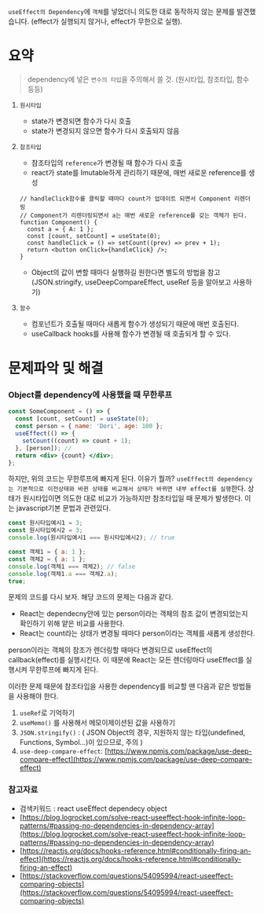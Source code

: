 `useEffect의 Dependency`에 `객체`를 넣었더니 의도한 대로 동작하지 않는 문제를 발견했습니다. (effect가 실행되지 않거나, effect가 무한으로 실행).

# 요약

> dependency에 넣은 `변수의 타입`을 주의해서 쓸 것. (원시타입, 참조타입, 함수 등등)

1. `원시타입`
   - state가 변경되면 함수가 다시 호출
   - state가 변경되지 않으면 함수가 다시 호출되지 않음
2. `참조타입`

   - 참조타입의 `reference`가 변경될 때 함수가 다시 호출
   - react가 state를 Imutable하게 관리하기 때문에, 매번 새로운 reference를 생성

   ```tsx
   // handleClick함수를 클릭할 때마다 count가 업데이트 되면서 Component 리렌더링
   // Component가 리렌더링되면서 a는 매번 새로운 reference를 갖는 객체가 된다.
   function Component() {
     const a = { A: 1 };
     const [count, setCount] = useState(0);
     const handleClick = () => setCount((prev) => prev + 1);
     return <button onClick={handleClick} />;
   }
   ```

   - Object의 값이 변할 때마다 실행하길 원한다면 별도의 방법을 참고 (JSON.stringify, useDeepCompareEffect, useRef 등을 알아보고 사용하기)

3. `함수`
   - 컴포넌트가 호출될 때마다 새롭게 함수가 생성되기 때문에 매번 호출된다.
   - useCallback hooks를 사용해 함수가 변경될 때 호출되게 할 수 있다.

# 문제파악 및 해결

### Object를 dependency에 사용했을 때 무한루프

```jsx
const SomeComponent = () => {
  const [count, setCount] = useState(0);
  const person = { name: 'Dori', age: 100 };
  useEffect(() => {
    setCount((count) => count + 1);
  }, [person]); //
  return <div> {count} </div>;
};
```

하지만, 위의 코드는 무한루프에 빠지게 된다. 이유가 뭘까? `useEffect의 dependency는 기본적으로 이전상태와 바뀐 상태를 비교해서 상태가 바뀌면 내부 effect를 실행`한다. 상태가 원시타입이면 의도한 대로 비교가 가능하지만 참조타입일 때 문제가 발생한다. 이는 javascript기본 문법과 관련있다.

```jsx
const 원시타입예시1 = 3;
const 원시타입예시2 = 3;
console.log(원시타입예시1 === 원시타입예시2); // true

const 객체1 = { a: 1 };
const 객체2 = { a: 1 };
console.log(객체1 === 객체2); // false
console.log(객체1.a === 객체2.a);
true;
```

문제의 코드를 다시 보자. 해당 코드의 문제는 다음과 같다.

- React는 dependecny안에 있는 person이라는 객체의 참조 값이 변경되었는지 확인하기 위해 얕은 비교를 사용한다.
- React는 count라는 상태가 변경될 때마다 person이라는 객체를 새롭게 생성한다.

person이라는 객체의 참조가 렌더링할 때마다 변경되므로 useEffect의 callback(effect)를 실행시킨다. 이 때문에 React는 모든 렌더링마다 useEffect를 실행시켜 무한루프에 빠지게 된다.

이러한 문제 때문에 참조타입을 사용한 dependency를 비교할 땐 다음과 같은 방법들을 사용해야 한다.

1. `useRef`로 기억하기
2. `useMemo()` 를 사용해서 메모이제이션된 값을 사용하기
3. `JSON.stringify()` : ( JSON Object의 경우, 지원하지 않는 타입(undefined, Functions, Symbol…)이 있으므로, 주의 )
4. `use-deep-compare-effect`: [https://www.npmjs.com/package/use-deep-compare-effect](https://www.npmjs.com/package/use-deep-compare-effect)

### 참고자료

- 검색키워드 : react useEffect dependecy object
- [https://blog.logrocket.com/solve-react-useeffect-hook-infinite-loop-patterns/#passing-no-dependencies-in-dependency-array](https://blog.logrocket.com/solve-react-useeffect-hook-infinite-loop-patterns/#passing-no-dependencies-in-dependency-array)
- [https://reactjs.org/docs/hooks-reference.html#conditionally-firing-an-effect](https://reactjs.org/docs/hooks-reference.html#conditionally-firing-an-effect)
- [https://stackoverflow.com/questions/54095994/react-useeffect-comparing-objects](https://stackoverflow.com/questions/54095994/react-useeffect-comparing-objects)
